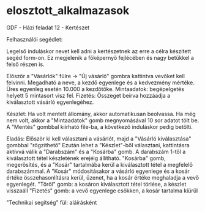 # elosztott_alkalmazasok
GDF - Házi feladat
12 - Kertészet

Felhasználói segédlet:

Legelső induláskor nevet kell adni a kertészetnek az erre a célra készített segéd form-on. Ez megjelenik a főképernyő
fejlécében és nagy betűkkel a felső részen is.

Először a "Vásárlók" fülre -> "Új vásárló" gombra kattintva vevőket kell felvinni.
Megadható a neve, a kezdő egyenlege és a kedvezmény mértéke. Üres egyenleg esetén 10.000 a kezdőtőke.
Mintaadatok: begépelgetés helyett 5 mintasort visz fel.
Fizetés: Összeget beírva hozzáadja a kiválasztott vásárló egyenlegéhez.

Készlet: 
Ha volt mentett állomány, akkor automatikusan beolvassa. Ha még nem volt, akkor a "Mintaadatok" gomb megnyomásával
10 sor adatot tölt be. A "Mentés" gombbal kiírható file-ba, a következő induláskor pedig betölti.

Eladás:
Először ki kell választani a vásárlót, majd a "Vásárló kiválasztása" gombbal "rögzíthető"
Ezután lehet a "Készlet"-ből választani, kattintásra aktívvá válik a "Darabszám" és a "Kosárba" gomb.
A darabszám 1-től a kiválasztott tétel készletének erejéig állítható.
"Kosárba" gomb, megerősítés, és a "Kosár" tartalmába kerül a kiválasztott tétel a megfelelő darabszámmal.
A "Kosár" módosításakor a vásárló egyenlege és a kosár értéke összehasonlításra kerül, üzenet, ha a kosár
értéke meghaladja a vevő egyenlegét.
"Töröl" gomb: a kosáron kiválasztott tétel törlése, a készlet visszaáll
"Fizetés" gomb: a vevő egyenlege csökken, a kosár tartalma kiürül

"Technikai segítség" fül: aláírásként

